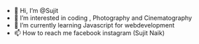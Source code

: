 - 👋 Hi, I’m @Sujit
- 👀 I’m interested in coding , Photography and Cinematography
- 🌱 I’m currently learning Javascript for webdevelopment
- 📫 How to reach me facebook instagram (Sujit Naik)

<!---
jeetnk/jeetnk is a ✨ special ✨ repository because its `README.md` (this file) appears on your GitHub profile.
You can click the Preview link to take a look at your changes.
--->
